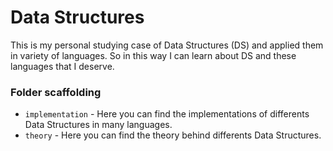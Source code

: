 # Data Structures

This is my personal studying case of Data Structures (DS) and applied them in variety of languages. So in this way I can learn about DS and these languages that I deserve.

### Folder scaffolding

* `implementation` - Here you can find the implementations of differents Data Structures in many languages.
* `theory` - Here you can find the theory behind differents Data Structures.